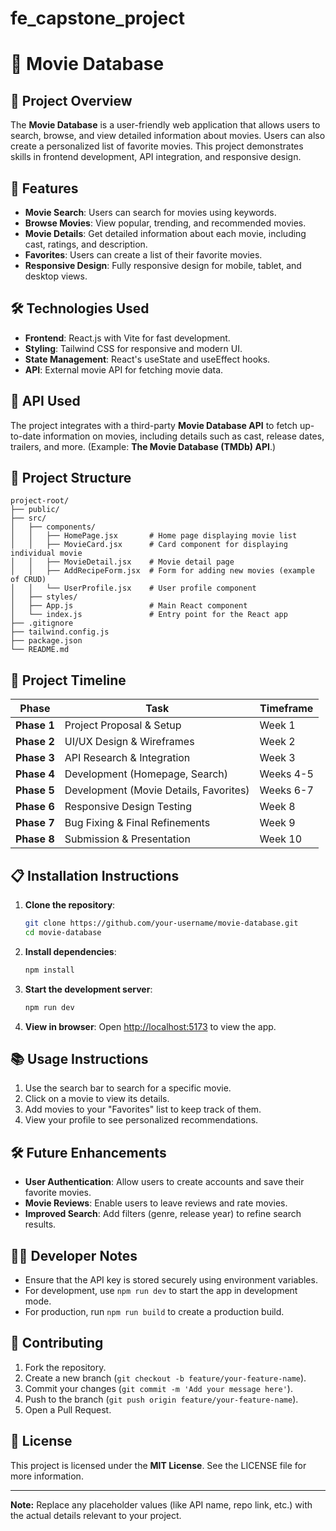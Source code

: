 # fe_capstone_project

# 🎥 Movie Database

## 📘 Project Overview
The **Movie Database** is a user-friendly web application that allows users to search, browse, and view detailed information about movies. Users can also create a personalized list of favorite movies. This project demonstrates skills in frontend development, API integration, and responsive design.

## 🚀 Features
- **Movie Search**: Users can search for movies using keywords.
- **Browse Movies**: View popular, trending, and recommended movies.
- **Movie Details**: Get detailed information about each movie, including cast, ratings, and description.
- **Favorites**: Users can create a list of their favorite movies.
- **Responsive Design**: Fully responsive design for mobile, tablet, and desktop views.

## 🛠️ Technologies Used
- **Frontend**: React.js with Vite for fast development.
- **Styling**: Tailwind CSS for responsive and modern UI.
- **State Management**: React's useState and useEffect hooks.
- **API**: External movie API for fetching movie data.

## 📡 API Used
The project integrates with a third-party **Movie Database API** to fetch up-to-date information on movies, including details such as cast, release dates, trailers, and more. (Example: **The Movie Database (TMDb) API**.)

## 📂 Project Structure
```
project-root/
├── public/
├── src/
│   ├── components/
│   │   ├── HomePage.jsx       # Home page displaying movie list
│   │   ├── MovieCard.jsx      # Card component for displaying individual movie
│   │   ├── MovieDetail.jsx    # Movie detail page
│   │   ├── AddRecipeForm.jsx  # Form for adding new movies (example of CRUD)
│   │   └── UserProfile.jsx    # User profile component
│   ├── styles/
│   ├── App.js                 # Main React component
│   └── index.js               # Entry point for the React app
├── .gitignore
├── tailwind.config.js
├── package.json
└── README.md
```

## 📅 Project Timeline
| **Phase**       | **Task**                               | **Timeframe** |
|-----------------|--------------------------------------|---------------|
| **Phase 1**     | Project Proposal & Setup             | Week 1        |
| **Phase 2**     | UI/UX Design & Wireframes           | Week 2        |
| **Phase 3**     | API Research & Integration          | Week 3        |
| **Phase 4**     | Development (Homepage, Search)     | Weeks 4-5     |
| **Phase 5**     | Development (Movie Details, Favorites) | Weeks 6-7  |
| **Phase 6**     | Responsive Design Testing          | Week 8        |
| **Phase 7**     | Bug Fixing & Final Refinements     | Week 9        |
| **Phase 8**     | Submission & Presentation          | Week 10       |

## 📋 Installation Instructions
1. **Clone the repository**:
    ```bash
    git clone https://github.com/your-username/movie-database.git
    cd movie-database
    ```
2. **Install dependencies**:
    ```bash
    npm install
    ```
3. **Start the development server**:
    ```bash
    npm run dev
    ```
4. **View in browser**: Open [http://localhost:5173](http://localhost:5173) to view the app.

## 📚 Usage Instructions
1. Use the search bar to search for a specific movie.
2. Click on a movie to view its details.
3. Add movies to your "Favorites" list to keep track of them.
4. View your profile to see personalized recommendations.

## 🛠️ Future Enhancements
- **User Authentication**: Allow users to create accounts and save their favorite movies.
- **Movie Reviews**: Enable users to leave reviews and rate movies.
- **Improved Search**: Add filters (genre, release year) to refine search results.

## 🧑‍💻 Developer Notes
- Ensure that the API key is stored securely using environment variables.
- For development, use `npm run dev` to start the app in development mode.
- For production, run `npm run build` to create a production build.

## 🤝 Contributing
1. Fork the repository.
2. Create a new branch (`git checkout -b feature/your-feature-name`).
3. Commit your changes (`git commit -m 'Add your message here'`).
4. Push to the branch (`git push origin feature/your-feature-name`).
5. Open a Pull Request.

## 📄 License
This project is licensed under the **MIT License**. See the LICENSE file for more information.

---
**Note:** Replace any placeholder values (like API name, repo link, etc.) with the actual details relevant to your project.
